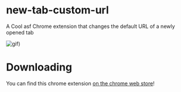 # new-tab-custom-url
A Cool asf Chrome extension that changes the default URL of a newly opened tab

![gif](https://user-images.githubusercontent.com/39607713/120114681-4f7af480-c14e-11eb-88a8-b6b696d2287c.gif))

# Downloading

You can find this chrome extension [on the chrome web store](https://chrome.google.com/webstore/detail/new-tab-custom-url/pknneknjkcgapofljjfppcdackmcmnba?)!


